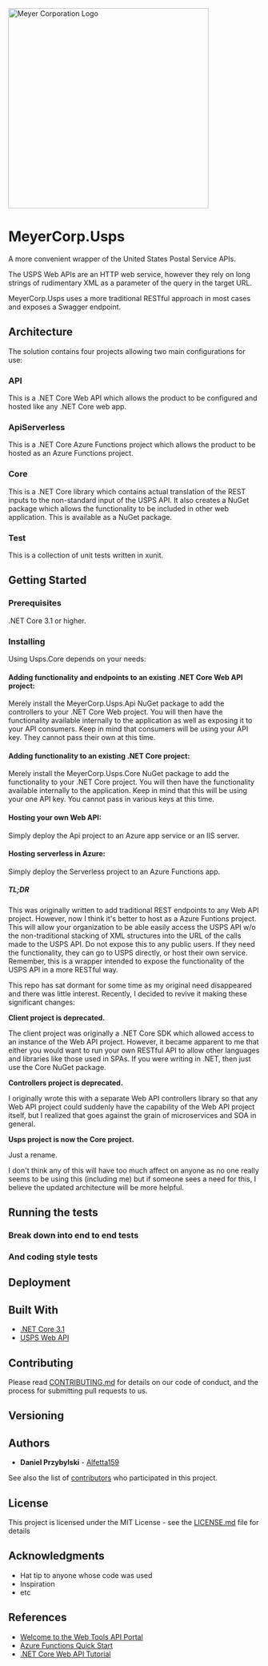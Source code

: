 <img alt="Meyer Corporation Logo" src="https://lemon-river-09725971e.azurestaticapps.net/images/Meyer.jpg" width="400" />

# MeyerCorp.Usps

A more convenient wrapper of the United States Postal Service APIs. 

The USPS Web APIs are an HTTP web service, however they rely on long strings of rudimentary XML as a parameter of the query in the target URL.

MeyerCorp.Usps uses a more traditional RESTful approach in most cases and exposes a Swagger endpoint.

## Architecture

The solution contains four projects allowing two main configurations for use:

### API

This is a .NET Core Web API which allows the product to be configured and hosted like any .NET Core web app.

### ApiServerless

This is a .NET Core Azure Functions project which allows the product to be hosted as an Azure Functions project.

### Core

This is a .NET Core library which contains actual translation of the REST inputs to the non-standard input of the USPS API. It also creates a NuGet package which allows the functionality to be included in other web application. This is available as a NuGet package.

### Test

This is a collection of unit tests written in xunit.

## Getting Started


### Prerequisites

.NET Core 3.1 or higher.

### Installing

Using Usps.Core depends on your needs:

#### Adding functionality and endpoints to an existing .NET Core Web API project:

Merely install the MeyerCorp.Usps.Api NuGet package to add the controllers to your .NET Core Web project. You will then have the functionality available internally to the application as well as exposing it to your API consumers. Keep in mind that consumers will be using your API key. They cannot pass their own at this time.

#### Adding functionality to an existing .NET Core project:

Merely install the MeyerCorp.Usps.Core NuGet package to add the functionality to your .NET Core project. You will then have the functionality available internally to the application. Keep in mind that this will be using your one API key. You cannot pass in various keys at this time.

#### Hosting your own Web API:

Simply deploy the Api project to an Azure app service or an IIS server.

#### Hosting serverless in Azure:

Simply deploy the Serverless project to an Azure Functions app.

##### TL;DR

This was originally written to add traditional REST endpoints to any Web API project. However, now I think it's better to host as a Azure Funtions project. This will allow your organization to be able easily access the USPS API w/o the non-traditional stacking of XML structures into the URL of the calls made to the USPS API. Do not expose this to any public users. If they need the functionality, they can go to USPS directly, or host their own service. Remember, this is a wrapper intended to expose the functionality of the USPS API in a more RESTful way.

This repo has sat dormant for some time as my original need disappeared and there was little interest. Recently, I decided to revive it making these significant changes:

**Client project is deprecated.**

The client project was originally a .NET Core SDK which allowed access to an instance of the Web API project. However, it became apparent to me that either you would want to run your own RESTful API to allow other languages and libraries like those used in SPAs. If you were writing in .NET, then just use the Core NuGet package.

**Controllers project is deprecated.**

I originally wrote this with a separate Web API controllers library so that any Web API project could suddenly have the capability of the Web API project itself, but I realized that goes against the grain of microservices and SOA in general.

**Usps project is now the Core project.**

Just a rename.

I don't think any of this will have too much affect on anyone as no one really seems to be using this (including me) but if someone sees a need for this, I believe the updated architecture will be more helpful.

## Running the tests

### Break down into end to end tests

### And coding style tests

## Deployment

## Built With

* [.NET Core 3.1](https://docs.microsoft.com/en-us/dotnet/core/)
* [USPS Web API](https://www.usps.com/business/web-tools-apis/welcome.htm)

## Contributing

Please read [CONTRIBUTING.md](CONTRIBUTING.md) for details on our code of conduct, and the process for submitting pull requests to us.

## Versioning

## Authors

* **Daniel Przybylski** - [Alfetta159](https://github.com/Alfetta159)

See also the list of [contributors](https://github.com/MeyerCorporation/Usps.Core/graphs/contributors) who participated in this project.

## License

This project is licensed under the MIT License - see the [LICENSE.md](LICENSE.md) file for details

## Acknowledgments

* Hat tip to anyone whose code was used
* Inspiration
* etc

## References

* [Welcome to the Web Tools API Portal](https://www.usps.com/business/web-tools-apis/welcome.htm)
* [Azure Functions Quick Start](https://docs.microsoft.com/en-us/azure/azure-functions/functions-create-your-first-function-visual-studio#:~:text=Table%201%20%20%20%20Setting%20%20,created%20function%20can%20be%20triggered%20by%20...%20)
* [.NET Core Web API Tutorial](https://docs.microsoft.com/en-us/aspnet/core/tutorials/first-web-api?view=aspnetcore-5.0&tabs=visual-studio)
